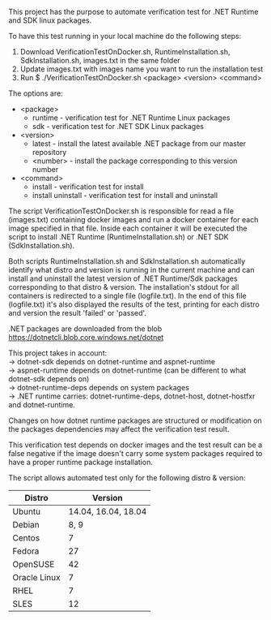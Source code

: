 This project has the purpose to automate verification test for .NET Runtime and SDK linux packages.

To have this test running in your local machine do the following steps:
1. Download VerificationTestOnDocker.sh, RuntimeInstallation.sh, SdkInstallation.sh, images.txt in the same folder
2. Update images.txt with images name you want to run the installation test 
3. Run $ ./VerificationTestOnDocker.sh \<package> \<version> \<command>

The options are:

* \<package> 
   * runtime - verification test for .NET Runtime Linux packages  
   * sdk - verification test for .NET SDK Linux packages
* \<version> 
  * latest - install the latest available .NET package from our master repository  
  * \<number> - install the package corresponding to this version number 
* \<command> 
  * install - verification test for install
  * install uninstall - verification test for install and uninstall 


The script VerificationTestOnDocker.sh is responsible for read a file (images.txt) containing docker images and run a docker container for each image specified in that file. Inside each container it will be executed the script to install .NET Runtime (RuntimeInstallation.sh) or .NET SDK (SdkInstallation.sh). 

Both scripts RuntimeInstallation.sh and SdkInstallation.sh automatically identify what distro and version is running in the current machine and can install and uninstall the latest version of .NET Runtime/Sdk packages corresponding to that distro & version. The installation's stdout for all containers is redirected to a single file (logfile.txt). In the end of this file (logfile.txt) it's also displayed the results of the test, printing for each distro and version the result 'failed' or 'passed'.

.NET packages are downloaded from the blob https://dotnetcli.blob.core.windows.net/dotnet

This project takes in account:  
  -> dotnet-sdk depends on dotnet-runtime and aspnet-runtime  
  -> aspnet-runtime depends on dotnet-runtime (can be different to what dotnet-sdk depends on)  
  -> dotnet-runtime-deps depends on system packages  
  -> .NET runtime carries: dotnet-runtime-deps, dotnet-host, dotnet-hostfxr and dotnet-runtime.  

Changes on how dotnet runtime packages are structured or modification on the packages dependencies may affect the verification test result.

This verification test depends on docker images and the test result can be a false negative if the image doesn't carry some system packages required to have a proper runtime package installation.


The script allows automated test only for the following distro & version:

| Distro | Version | 
|--------|---------|
| Ubuntu | 14.04, 16.04, 18.04 | 
| Debian | 8, 9 | 
| Centos | 7 |
| Fedora | 27 |
| OpenSUSE | 42 |
| Oracle Linux | 7 |
| RHEL | 7 |
| SLES | 12 | 
